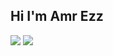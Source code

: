 ##  Hi I'm Amr Ezz
<a href="https://www.facebook.com/amro.ezz1/"> <img src="https://img.shields.io/badge/Facebook-%231877F2.svg?style=for-the-badge&logo=Facebook&logoColor=white"></a>
<a href="https://www.facebook.com/amro.ezz1/"> <img src="https://img.shields.io/badge/Facebook-%231877F2.svg?style=for-the-badge&logo=Facebook&logoColor=white"></a>

<!--
**amrodev/amrodev** is a ✨ _special_ ✨ repository because its `README.md` (this file) appears on your GitHub profile.

Here are some ideas to get you started:

- 🔭 I’m currently working on ...
- 🌱 I’m currently learning ...
- 👯 I’m looking to collaborate on ...
- 🤔 I’m looking for help with ...
- 💬 Ask me about ...
- 📫 How to reach me: ...
- 😄 Pronouns: ...
- ⚡ Fun fact: ...
-->
